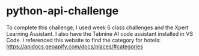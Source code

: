 # python-api-challenge
To complete this challenge, I used week 6 class challenges and the Xpert Learning Assistant. I also have the Tabnine AI code assistant installed in VS Code.
I referenced this website to find the category for hotels: https://apidocs.geoapify.com/docs/places/#categories
